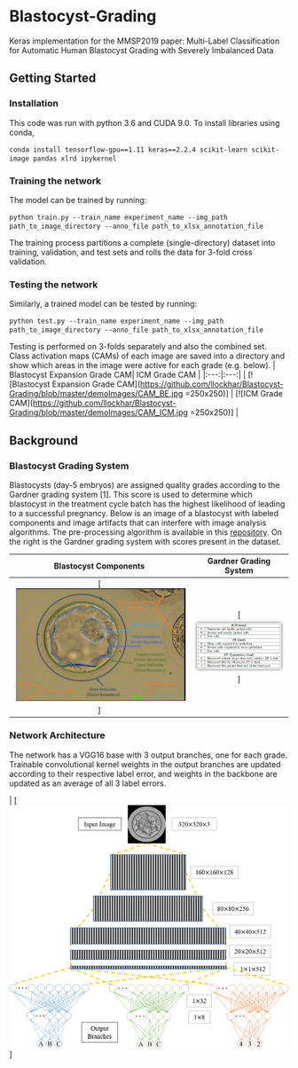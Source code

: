 # Blastocyst-Grading
Keras implementation for the MMSP2019 paper: Multi-Label Classification for Automatic Human Blastocyst Grading with Severely Imbalanced Data

## Getting Started
### Installation
This code was run with python 3.6 and CUDA 9.0. To install libraries using conda,
```
conda install tensorflow-gpu==1.11 keras==2.2.4 scikit-learn scikit-image pandas xlrd ipykernel
```

### Training the network
The model can be trained by running: 
```
python train.py --train_name experiment_name --img_path path_to_image_directory --anno_file path_to_xlsx_annotation_file
```
The training process partitions a complete (single-directory) dataset into training, validation, and test sets and rolls the data for 3-fold cross validation.

### Testing the network
Similarly, a trained model can be tested by running: 
```
python test.py --train_name experiment_name --img_path path_to_image_directory --anno_file path_to_xlsx_annotation_file
```
Testing is performed on 3-folds separately and also the combined set. Class activation maps (CAMs) of each image are saved into a directory and show which areas in the image were active for each grade (e.g. below).
| Blastocyst Expansion Grade CAM| ICM Grade CAM |
|:---:|:---:|
| [![Blastocyst Expansion Grade CAM](https://github.com/llockhar/Blastocyst-Grading/blob/master/demoImages/CAM_BE.jpg =250x250)] | [![ICM Grade CAM](https://github.com/llockhar/Blastocyst-Grading/blob/master/demoImages/CAM_ICM.jpg =250x250)] |

## Background
### Blastocyst Grading System
Blastocysts (day-5 embryos) are assigned quality grades according to the Gardner grading system [1]. This score is used to determine which blastocyst in the treatment cycle batch has the highest likelihood of leading to a successful pregnancy. Below is an image of a blastocyst with labeled components and image artifacts that can interfere with image analysis algorithms. The pre-processing algorithm is available in this [repository](https://github.com/llockhar/Embryo-Image-Pre-processing). On the right is the Gardner grading system with scores present in the dataset.

| Blastocyst Components | Gardner Grading System |
|:---:|:---:|
| [![Blastocyst Components](https://github.com/llockhar/Blastocyst-Grading/blob/master/demoImages/Labeled%20Embryo.png)] | [![Gardner Grading System](https://github.com/llockhar/Blastocyst-Grading/blob/master/demoImages/BlastocystGrades.png)] |

### Network Architecture
The network has a VGG16 base with 3 output branches, one for each grade. Trainable convolutional kernel weights in the output branches are updated according to their respective label error, and weights in the backbone are updated as an average of all 3 label errors.

| [![Network Diagram](https://github.com/llockhar/Blastocyst-Grading/blob/master/demoImages/NetworkDiagram.png)]

